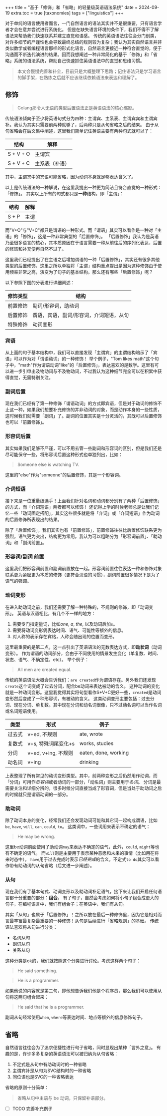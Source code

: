 +++
title = "基于「修饰」和「省略」的轻量级英语语法系统"
date = 2024-09-19
extra.toc = true
[taxonomies]
tags = ["linguistics"]
+++


对于单纯的语言使用者而言，一门自然语言的语法其实并不是很重要，只有语言学者才会在意并尝试进行系统化。
但是在缺失语言环境的条件下，我们不得不了解语法来帮助我们快速联系并建立直觉和语感。
传统的英语语法往往会分门别类，对许多细节的严谨性也会导致最终总结的规则较为复杂；我认为其实自然语言并非类似数学或者编程语言那样的形式化语言，自然语言更接近一种符合直觉的，便于沟通而不断迭代演进的结果。因而我想阐述一种非常简化的基于「修饰」和「省略」系统的语法系统，帮助自己快速抓住英语语法中的直觉和思维习惯。

> 本文会慢慢完善和补全，目前只是大概整理下思路；记住语法只是学习语言的脚手架，在熟练之后就不应该继续依赖语法来表达和理解了。

## 修饰
> Golang那令人无语的类型后置语法正是英语语法的核心缩影。

传统语法倾向于至少将英语句式分为四种：主谓宾、主系表、主谓宾宾和主谓宾补。我认为其实只需要前两种就够了，后两种只是从句省略之后的结果。
由于从句省略会在后文集中阐述，这里我们简单记住英语主要有两种句式就可以了：

| 结构      | 解释           |
|-----------|----------------|
| S + V + O | 主谓宾         |
| S + V + C | 主系表（补语） |

其中，主谓宾中的宾语可能省略，因为动词本身就足够表达含义了。

以上是传统语法的一种解说，在这里我提出一种更为简洁且符合直觉的一种形式：「修饰」。
其实以上所有的句式都只是**一种**结构，即「主谓」：

| 结构   | 解释  |
|-------|-------|
| S + P | 主谓   |

而"V+O"与"V+C"都只是谓语的一种形式。而「谓语」其实可以看作是一种对「主语」的「修饰」，这是一种非常典型的「后置修饰」。
「后置修饰」我认为是英语乃至很多语言的核心，其本质原因在于语言需要一种从前往后的序列化表达，后置的修饰和补充便再自然不过了。

这里我们已经提出了在主语之后增加谓语的一种「后置修饰」，其实还有很多其他类型的后置修饰，这里之所以单独将「主谓」结构重点提出是因为这种修饰由于使用频率非常之高，演变为了句子的基本结构。那么还有哪些「后置修饰」呢？

以下参照下图的分表进行详细阐述：

| 修饰类型 | 结构  |
|---------|-------|
| 前置修饰 | 副词/形容词，助动词 |
| 后置修饰 | 谓语，宾语，副词/形容词，介词短语，从句 |
| 特殊修饰 | 动词变形 |

### 宾语
从上面的句子基本结构中，我们可以直接发现「主谓宾」的主谓结构暗示了「宾语」可以作为对「谓语动词」的一种修饰！
举个例子，"Tom likes math"这个句子中，"math"作为谓语动词"like"的「后置修饰」，表达喜欢的是数学。这里有可以进一步引申出及物动词与不及物动词，不过我认为这种细节完全可以在积累中获得直觉，无需特别关注。

### 副词后置
现在我们已经有了第一种修饰「谓语动词」的方式即宾语，但是对于动词的修饰不止这一种，如果我们想要补充修饰的并非动词的对象，而是动作本身的一些性质，这时候我们就需要「副词」了。副词的位置其实是十分灵活的，其既可以后置修饰也可以「前置修饰」。

### 形容词后置
其实如果我们足够不严谨，可以不用去管一些副词和形容词的区别，但是我们还是尽可能保守一些，将形容词后置这种形式也单独列出，比如：

> Someone else is watching TV.

这里的"else"作为"someone"的后置修饰，其是一个形容词。

### 介词短语
接下来是一位重量级选手！上面我们针对名词和动词都分别有了两种「后置修饰」的方式，而「介词短语」两者都可以修饰！
还记得上学的时候老师总是让我们记忆一些「动词固定搭配」，其实这些很多就是将「介词」或「介词短语」作为动词的后置修饰所表现出的结果。

除了「后置修饰」，我们其实也有「前置修饰」，前置修饰往往比后置修饰联系更为强烈，语气更为突出，结构更为常用。我认为可以粗略分为「形容词前置」、「助动词」和「副词前置」。

### 形容词/副词 前置
这里我们把形容词前置和副词前置放在一起。形容词前置往往表达一种和修饰对象联系更为紧密更为本质的修饰（更符合汉语的习惯），副词前置很多情况下是为了语气的强调。

### 动词变形
在进入助动词之前，我们还需要了解一种特殊的，不规则的修饰，即「动词变形」。
英语与汉语相比，有几个不一样的地方：
1. 需要专门指定量词，比如*one*, *a*, *the*, 以及动词后加`s`。
2. 需要将动词变形俩表达时间、语气、可能性等额外的信息。
3. 对人称的表示存在宾格，人称会随出现的位置而变形。

这里最重要的是第二点，这一点引出了英语语法的无数表达方式，即**动状词**（动词变形）。
作为谓语的动词部分，会由于不同使用的情景发生变化（单复数、时间、状态、语气、不确定性，etc）。
举个例子：

> All men are created equal.

传统的英语语法大概会告诉我们：`are created`作为谓语存在。另外我们还发现`create`这个词变成了过去分词，配合be动词来表达被动的含义。
这种动词的变化就是一种动词变形。这里我觉得其实将句型看作S+V+C更好一些，`created`是动词变形然后变成了一种形容词，有被动的含义。
这类动词变形主要包括：过去分词、现在分词、单复数。其中现在分词和动名词很像，只不过动名词可以当作名词或名词短语使用。

|类型|形式|例子|
|---|---|---|
|过去式|v+ed, 不规则|ate, wrote|
|复数式|v+s, 特殊词尾变化+s|works, studies|
|分词  |v+ed, v+ing, 不规则|eaten, done, working|
|动名词|v+ing|drinking|

上表整理了所有常见的动词变形类型。其中，前两种变形之后仍然用作动词，而「分词」可用作*形容词*或者动词的一部分，「动名词」则主要用于*名词*。
分词是最需要关注和详细分辨的，很多时候分词直接当成了形容词，但是当处于助动词之后的时候就只是谓语动词的一部分。

### 助动词
除了动词本身的变化，经常我们还会发现动词可能和其它词一起构成谓语，比如`be`, `have`, `will`, `can`, `could`, `to`。
这类词中，一些词用来表示不确定的语气：

> He may be wrong.

这里be动词前面使用了助动词`may`来表达不确定的语气，此外，`could`, `might`等也有不确定的语气。
而`will`则是主要用于表示某种意愿和未来的事情（比如用在将来时态中），
`have`用于过去完成时表示*已经完成*的含义，不定式`to do`其实可以看作带有助动词的从句省略（后文进一步阐述）。


### 从句
现在我们有了基本句式、动词变形以及助动词补足语气，接下来让我们开启任何语言都十分重要的部分：**组合**。
有了句子，自然会考虑如何将小句子组合成更大的句子，在编程语言中，我们有组合子；在英语中，我们有从句。

其实「从句」也属于「后置修饰」！之所以放在最后一种修饰里，因为它是相对而言最丰富最复杂最重要的一种修饰！从句是后续进行「省略规则」的基础。
传统语法喜欢将从句进行分类：

- 名词从句
- 副词从句
- 关系从句

这种分类是ok的，我们就按照这个分类进行讨论。考虑这样两个句子：

> He said something.

> He is a programmer.

如果他说的内容就是第二句，即他想告诉我们他是个程序员，那么我们可以使用从句将这两句组合起来：

> He said that he is a programmer.

副词从句经常使用`when`, `where`等表达时间、地点等额外的信息修饰句子。

## 省略
自然语言往往会为了追求便捷性进行句子省略，同时显现出某种「言外之意」。
有趣的是，许许多多复杂的英语语法可以被归纳为从句省略：

1. 不定式是从句中有助动词时的一种省略
2. 主谓宾补是从句为SVC结构时的一种省略
3. 同位语也是SVC的一种省略表达

省略的原则十分简单：

> 省略从句中主语与 be 动词，只保留补语部分。

- [ ] TODO 完善补充例子